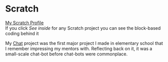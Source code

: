 # Scratch

[My Scratch Profile](https://scratch.mit.edu/users/foxworth22/)\
If you click *See inside* for any Scratch project you can see the block-based coding behind it

My [Chat](https://scratch.mit.edu/projects/1653765/) project was the first major project I made in elementary school that I remember impressing my mentors with.
Reflecting back on it, it was a small-scale chat-bot before chat-bots were commonplace. 
